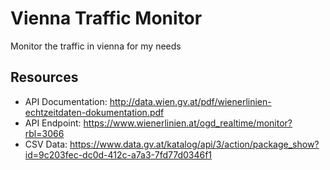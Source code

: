 # Vienna Traffic Monitor

Monitor the traffic in vienna for my needs

## Resources

- API Documentation: http://data.wien.gv.at/pdf/wienerlinien-echtzeitdaten-dokumentation.pdf
- API Endpoint: https://www.wienerlinien.at/ogd_realtime/monitor?rbl=3066
- CSV Data: https://www.data.gv.at/katalog/api/3/action/package_show?id=9c203fec-dc0d-412c-a7a3-7fd77d0346f1